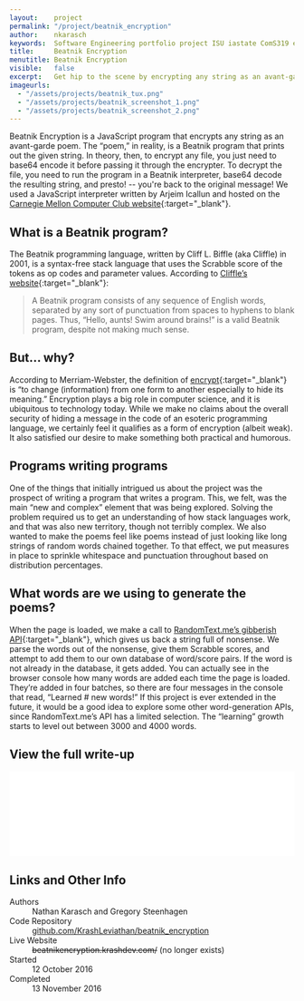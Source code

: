 ```yaml
---
layout:    project
permalink: "/project/beatnik_encryption"
author:    nkarasch
keywords:  Software Engineering portfolio project ISU iastate ComS319 encryption esoteric language Cliffle
title:     Beatnik Encryption
menutitle: Beatnik Encryption
visible:   false
excerpt:   Get hip to the scene by encrypting any string as an avant-garde poem.
imageurls:
  - "/assets/projects/beatnik_tux.png"
  - "/assets/projects/beatnik_screenshot_1.png"
  - "/assets/projects/beatnik_screenshot_2.png"
--- 
```


Beatnik Encryption is a JavaScript program that encrypts any string as an avant-garde poem.
The “poem,” in reality, is a Beatnik program that prints out the given string. In theory,
then, to encrypt any file, you just need to base64 encode it before passing it through the
encrypter. To decrypt the file, you need to run the program in a Beatnik interpreter, base64
decode the resulting string, and presto! -- you're back to the original message! We used a
JavaScript interpreter written by Arjeim Icallun and hosted on the
[Carnegie Mellon Computer Club website](http://www.club.cc.cmu.edu/~rjmccall/beatnik.js){:target="_blank"}.

## What is a Beatnik program?

The Beatnik programming language, written by Cliff L. Biffle (aka Cliffle) in 2001, is a
syntax-free stack language that uses the Scrabble score of the tokens as op codes and
parameter values. According to [Cliffle’s website](http://cliffle.com/esoterica/beatnik.html){:target="_blank"}:

>A Beatnik program consists of any sequence of English words, separated by any sort of
>punctuation from spaces to hyphens to blank pages. Thus, “Hello, aunts! Swim around
>brains!” is a valid Beatnik program, despite not making much sense.


## But... why?

According to Merriam-Webster, the definition of
[encrypt](http://www.merriam-webster.com/dictionary/encrypt){:target="_blank"} is “to
change (information) from one form to another especially to hide its meaning.” Encryption
plays a big role in computer science, and it is ubiquitous to technology today. While we
make no claims about the overall security of hiding a message in the code of an esoteric
programming language, we certainly feel it qualifies as a form of encryption (albeit weak).
It also satisfied our desire to make something both practical and humorous.


## Programs writing programs

One of the things that initially intrigued us about the project was the prospect of writing
a program that writes a program. This, we felt, was the main “new and complex” element that
was being explored. Solving the problem required us to get an understanding of how stack
languages work, and that was also new territory, though not terribly complex. We also
wanted to make the poems feel like poems instead of just looking like long strings of
random words chained together. To that effect, we put measures in place to sprinkle
whitespace and punctuation throughout based on distribution percentages.


## What words are we using to generate the poems?

When the page is loaded, we make a call to
[RandomText.me’s gibberish API](http://www.randomtext.me/api/gibberish/p-5/100){:target="_blank"},
which gives us back a string full of nonsense. We parse the words out of the nonsense, give
them Scrabble scores, and attempt to add them to our own database of word/score pairs. If
the word is not already in the database, it gets added. You can actually see in the browser
console how many words are added each time the page is loaded. They’re added in four batches,
so there are four messages in the console that read, “Learned # new words!” If this project
is ever extended in the future, it would be a good idea to explore some other word-generation
APIs, since RandomText.me’s API has a limited selection. The “learning” growth starts to level
out between 3000 and 4000 words.

<div class="md-card shadow">
    <div class="title icon-briefcase">
        <h2>View the full write-up</h2>
    </div>
    <div class="content">
        <iframe src='{{site.baseurl}}/assets/pdfs/Portfolio2-BeatnikEncryption.pdf' frameborder='0' style="width:100%;"></iframe>
    </div>
</div>

<div class="md-card shadow education">
    <div class="title icon-link">
        <h2>Links and Other Info</h2>
    </div>
    <dl class="coursework">
        <dt>Authors</dt>
        <dd>Nathan Karasch and Gregory Steenhagen</dd>
        <dt>Code Repository</dt>
        <dd><a href="https://github.com/KrashLeviathan/beatnik_encryption" target="_blank">
            github.com/KrashLeviathan/beatnik_encryption
        </a></dd>
        <dt>Live Website</dt>
        <dd><s>beatnikencryption.krashdev.com/</s> (no longer exists)</dd>
        <dt>Started</dt>
        <dd>12 October 2016</dd>
        <dt>Completed</dt>
        <dd>13 November 2016</dd>
    </dl>
</div>
